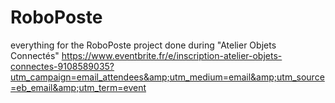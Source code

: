 RoboPoste
=========

everything for the RoboPoste project done during "Atelier Objets Connectés" https://www.eventbrite.fr/e/inscription-atelier-objets-connectes-9108589035?utm_campaign=email_attendees&amp;utm_medium=email&amp;utm_source=eb_email&amp;utm_term=event

